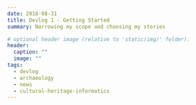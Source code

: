```yaml
---
date: 2018-08-31
title: Devlog 1 - Getting Started
summary: Narrowing my scope and choosing my stories

# optional header image (relative to 'static/img/' folder).
header:
  caption: ""
  image: ""
tags:
  - devlog
  - archaeology
  - news
  - cultural-heritage-informatics
---
```

